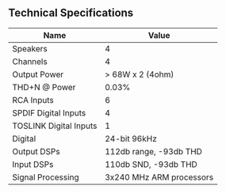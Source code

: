 ## Technical Specifications

| Name | Value |
| ---- | ----- | 
| Speakers | 4 |
| Channels | 4 |
| Output Power | > 68W x 2 (4ohm) |
| THD+N @ Power | 0.03% |
| RCA Inputs | 6 |
| SPDIF Digital Inputs | 4 |
| TOSLINK Digital Inputs | 1 |
| Digital | 24-bit 96kHz | 
| Output DSPs | 112db range, -93db THD |
| Input DSPs | 110db SND, -93db THD |
| Signal Processing | 3x240 MHz ARM processors |
